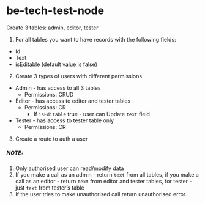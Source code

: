 # be-tech-test-node

Create 3 tables: admin, editor, tester

1. For all tables you want to have records with the following fields:
  - Id
  - Text
  - isEditable (default value is false)
2. Create 3 types of users with different permissions
  - Admin - has access to all 3 tables
    - Permissions: CRUD
  - Editor - has access to editor and tester tables
    - Permissions: CR
      - If `isEditable` true - user can Update `text` field
  - Tester - has access to tester table only
    - Permissions: CR
3. Create a route to auth a user


##### NOTE: 
1. Only authorised user can read/modify data
2. If you make a call as an admin - return `text` from all tables, if you make a call as an editor - return `text` from editor and tester tables, for tester - just `text` from tester’s table
3. If the user tries to make unauthorised call return unauthorised error.
